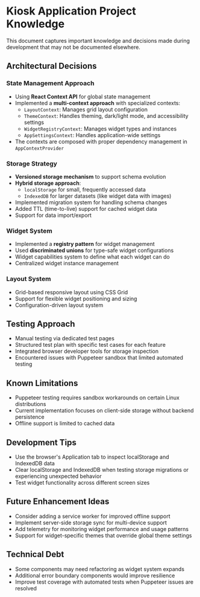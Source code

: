 # Kiosk Application Project Knowledge

This document captures important knowledge and decisions made during development that may not be documented elsewhere.

## Architectural Decisions

### State Management Approach
- Using **React Context API** for global state management
- Implemented a **multi-context approach** with specialized contexts:
  - `LayoutContext`: Manages grid layout configuration
  - `ThemeContext`: Handles theming, dark/light mode, and accessibility settings
  - `WidgetRegistryContext`: Manages widget types and instances
  - `AppSettingsContext`: Handles application-wide settings
- The contexts are composed with proper dependency management in `AppContextProvider`

### Storage Strategy
- **Versioned storage mechanism** to support schema evolution
- **Hybrid storage approach**:
  - `localStorage` for small, frequently accessed data
  - `IndexedDB` for larger datasets (like widget data with images)
- Implemented migration system for handling schema changes
- Added TTL (time-to-live) support for cached widget data
- Support for data import/export

### Widget System
- Implemented a **registry pattern** for widget management
- Used **discriminated unions** for type-safe widget configurations
- Widget capabilities system to define what each widget can do
- Centralized widget instance management

### Layout System
- Grid-based responsive layout using CSS Grid
- Support for flexible widget positioning and sizing
- Configuration-driven layout system

## Testing Approach
- Manual testing via dedicated test pages
- Structured test plan with specific test cases for each feature
- Integrated browser developer tools for storage inspection
- Encountered issues with Puppeteer sandbox that limited automated testing

## Known Limitations
- Puppeteer testing requires sandbox workarounds on certain Linux distributions
- Current implementation focuses on client-side storage without backend persistence
- Offline support is limited to cached data

## Development Tips
- Use the browser's Application tab to inspect localStorage and IndexedDB data
- Clear localStorage and IndexedDB when testing storage migrations or experiencing unexpected behavior
- Test widget functionality across different screen sizes

## Future Enhancement Ideas
- Consider adding a service worker for improved offline support
- Implement server-side storage sync for multi-device support
- Add telemetry for monitoring widget performance and usage patterns
- Support for widget-specific themes that override global theme settings

## Technical Debt
- Some components may need refactoring as widget system expands
- Additional error boundary components would improve resilience
- Improve test coverage with automated tests when Puppeteer issues are resolved